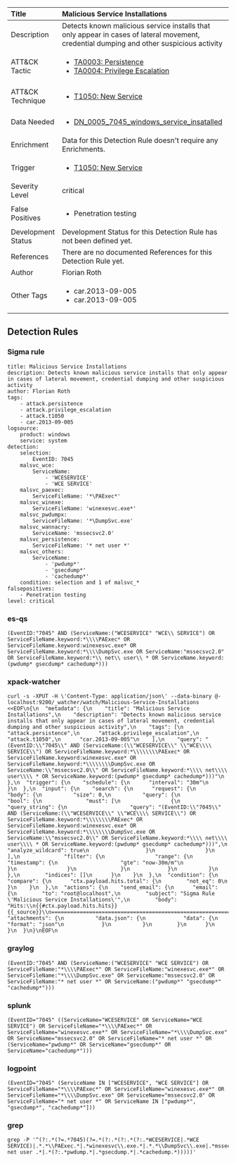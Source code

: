 | Title                | Malicious Service Installations                                                                                                                                                 |
|:---------------------|:------------------------------------------------------------------------------------------------------------------------------------------------------------|
| Description          | Detects known malicious service installs that only appear in cases of lateral movement, credential dumping and other suspicious activity                                                                                                                                           |
| ATT&amp;CK Tactic    |  <ul><li>[TA0003: Persistence](https://attack.mitre.org/tactics/TA0003)</li><li>[TA0004: Privilege Escalation](https://attack.mitre.org/tactics/TA0004)</li></ul>  |
| ATT&amp;CK Technique | <ul><li>[T1050: New Service](https://attack.mitre.org/techniques/T1050)</li></ul>  |
| Data Needed          | <ul><li>[DN_0005_7045_windows_service_insatalled](../Data_Needed/DN_0005_7045_windows_service_insatalled.md)</li></ul>  |
| Enrichment           |  Data for this Detection Rule doesn't require any Enrichments.  |
| Trigger              | <ul><li>[T1050: New Service](../Triggers/T1050.md)</li></ul>  |
| Severity Level       | critical |
| False Positives      | <ul><li>Penetration testing</li></ul>  |
| Development Status   |  Development Status for this Detection Rule has not been defined yet.  |
| References           |  There are no documented References for this Detection Rule yet.  |
| Author               | Florian Roth |
| Other Tags           | <ul><li>car.2013-09-005</li><li>car.2013-09-005</li></ul> | 

## Detection Rules

### Sigma rule

```
title: Malicious Service Installations
description: Detects known malicious service installs that only appear in cases of lateral movement, credential dumping and other suspicious activity
author: Florian Roth
tags:
    - attack.persistence
    - attack.privilege_escalation
    - attack.t1050
    - car.2013-09-005
logsource:
    product: windows
    service: system
detection:
    selection:
        EventID: 7045
    malsvc_wce:
        ServiceName: 
            - 'WCESERVICE'
            - 'WCE SERVICE'
    malsvc_paexec:
        ServiceFileName: '*\PAExec*'
    malsvc_winexe:
        ServiceFileName: 'winexesvc.exe*'
    malsvc_pwdumpx:
        ServiceFileName: '*\DumpSvc.exe'
    malsvc_wannacry:
        ServiceName: 'mssecsvc2.0'
    malsvc_persistence:
        ServiceFileName: '* net user *'
    malsvc_others:
        ServiceName:
            - 'pwdump*'
            - 'gsecdump*'
            - 'cachedump*'
    condition: selection and 1 of malsvc_*
falsepositives: 
    - Penetration testing
level: critical

```





### es-qs
    
```
(EventID:"7045" AND (ServiceName:("WCESERVICE" "WCE\\ SERVICE") OR ServiceFileName.keyword:*\\\\PAExec* OR ServiceFileName.keyword:winexesvc.exe* OR ServiceFileName.keyword:*\\\\DumpSvc.exe OR ServiceName:"mssecsvc2.0" OR ServiceFileName.keyword:*\\ net\\ user\\ * OR ServiceName.keyword:(pwdump* gsecdump* cachedump*)))
```


### xpack-watcher
    
```
curl -s -XPUT -H \'Content-Type: application/json\' --data-binary @- localhost:9200/_watcher/watch/Malicious-Service-Installations <<EOF\n{\n  "metadata": {\n    "title": "Malicious Service Installations",\n    "description": "Detects known malicious service installs that only appear in cases of lateral movement, credential dumping and other suspicious activity",\n    "tags": [\n      "attack.persistence",\n      "attack.privilege_escalation",\n      "attack.t1050",\n      "car.2013-09-005"\n    ],\n    "query": "(EventID:\\"7045\\" AND (ServiceName:(\\"WCESERVICE\\" \\"WCE\\\\ SERVICE\\") OR ServiceFileName.keyword:*\\\\\\\\PAExec* OR ServiceFileName.keyword:winexesvc.exe* OR ServiceFileName.keyword:*\\\\\\\\DumpSvc.exe OR ServiceName:\\"mssecsvc2.0\\" OR ServiceFileName.keyword:*\\\\ net\\\\ user\\\\ * OR ServiceName.keyword:(pwdump* gsecdump* cachedump*)))"\n  },\n  "trigger": {\n    "schedule": {\n      "interval": "30m"\n    }\n  },\n  "input": {\n    "search": {\n      "request": {\n        "body": {\n          "size": 0,\n          "query": {\n            "bool": {\n              "must": [\n                {\n                  "query_string": {\n                    "query": "(EventID:\\"7045\\" AND (ServiceName:(\\"WCESERVICE\\" \\"WCE\\\\ SERVICE\\") OR ServiceFileName.keyword:*\\\\\\\\PAExec* OR ServiceFileName.keyword:winexesvc.exe* OR ServiceFileName.keyword:*\\\\\\\\DumpSvc.exe OR ServiceName:\\"mssecsvc2.0\\" OR ServiceFileName.keyword:*\\\\ net\\\\ user\\\\ * OR ServiceName.keyword:(pwdump* gsecdump* cachedump*)))",\n                    "analyze_wildcard": true\n                  }\n                }\n              ],\n              "filter": {\n                "range": {\n                  "timestamp": {\n                    "gte": "now-30m/m"\n                  }\n                }\n              }\n            }\n          }\n        },\n        "indices": []\n      }\n    }\n  },\n  "condition": {\n    "compare": {\n      "ctx.payload.hits.total": {\n        "not_eq": 0\n      }\n    }\n  },\n  "actions": {\n    "send_email": {\n      "email": {\n        "to": "root@localhost",\n        "subject": "Sigma Rule \'Malicious Service Installations\'",\n        "body": "Hits:\\n{{#ctx.payload.hits.hits}}{{_source}}\\n================================================================================\\n{{/ctx.payload.hits.hits}}",\n        "attachments": {\n          "data.json": {\n            "data": {\n              "format": "json"\n            }\n          }\n        }\n      }\n    }\n  }\n}\nEOF\n
```


### graylog
    
```
(EventID:"7045" AND (ServiceName:("WCESERVICE" "WCE SERVICE") OR ServiceFileName:"*\\\\PAExec*" OR ServiceFileName:"winexesvc.exe*" OR ServiceFileName:"*\\\\DumpSvc.exe" OR ServiceName:"mssecsvc2.0" OR ServiceFileName:"* net user *" OR ServiceName:("pwdump*" "gsecdump*" "cachedump*")))
```


### splunk
    
```
(EventID="7045" ((ServiceName="WCESERVICE" OR ServiceName="WCE SERVICE") OR ServiceFileName="*\\\\PAExec*" OR ServiceFileName="winexesvc.exe*" OR ServiceFileName="*\\\\DumpSvc.exe" OR ServiceName="mssecsvc2.0" OR ServiceFileName="* net user *" OR (ServiceName="pwdump*" OR ServiceName="gsecdump*" OR ServiceName="cachedump*")))
```


### logpoint
    
```
(EventID="7045" (ServiceName IN ["WCESERVICE", "WCE SERVICE"] OR ServiceFileName="*\\\\PAExec*" OR ServiceFileName="winexesvc.exe*" OR ServiceFileName="*\\\\DumpSvc.exe" OR ServiceName="mssecsvc2.0" OR ServiceFileName="* net user *" OR ServiceName IN ["pwdump*", "gsecdump*", "cachedump*"]))
```


### grep
    
```
grep -P '^(?:.*(?=.*7045)(?=.*(?:.*(?:.*(?:.*WCESERVICE|.*WCE SERVICE)|.*.*\\PAExec.*|.*winexesvc\\.exe.*|.*.*\\DumpSvc\\.exe|.*mssecsvc2\\.0|.*.* net user .*|.*(?:.*pwdump.*|.*gsecdump.*|.*cachedump.*)))))'
```



